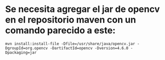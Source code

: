 # Se necesita agregar el jar de opencv en el repositorio maven con un comando parecido a este:
`mvn install:install-file -Dfile=/usr/share/java/opencv.jar -DgroupId=org.opencv -DartifactId=opencv -Dversion=4.6.0 -Dpackaging=jar`

